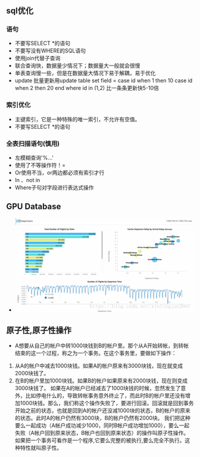 #
## sql优化
### 语句
- 不要写SELECT *的语句
- 不要写没有WHERE的SQL语句
- 使用join代替子查询
- 联合查询快，数据量少情况下；数据量大一般就会很慢
- 单表查询慢一些，但是在数据量大情况下易于解耦，易于优化
- update 批量更新用update table set field = case id when 1 then 10 case id when 2 then 20 end where id in (1,2) 比一条条更新快5-10倍
### 索引优化
- 主键索引，它是一种特殊的唯一索引，不允许有空值。
- 不要写SELECT *的语句

### 全表扫描语句(慎用)
- 左模糊查询'%...'
- 使用了不等操作符！=
- Or使用不当，or两边都必须有索引才行
- In 、not in
- Where子句对字段进行表达式操作

## GPU Database
- ![avatar](https://raw.githubusercontent.com/mouse123/my-tips/master/image/gpu.gif)

## 原子性,原子性操作
- A想要从自己的帐户中转1000块钱到B的帐户里。那个从A开始转帐，到转帐结束的这一个过程，称之为一个事务。在这个事务里，要做如下操作：
 1. 从A的帐户中减去1000块钱。如果A的帐户原来有3000块钱，现在就变成2000块钱了。
 2. 在B的帐户里加1000块钱。如果B的帐户如果原来有2000块钱，现在则变成3000块钱了。
如果在A的帐户已经减去了1000块钱的时候，忽然发生了意外，比如停电什么的，导致转帐事务意外终止了，而此时B的帐户里还没有增加1000块钱。那么，我们称这个操作失败了，要进行回滚。回滚就是回到事务开始之前的状态，也就是回到A的帐户还没减1000块的状态，B的帐户的原来的状态。此时A的帐户仍然有3000块，B的帐户仍然有2000块。
我们把这种要么一起成功（A帐户成功减少1000，同时B帐户成功增加1000），要么一起失败（A帐户回到原来状态，B帐户也回到原来状态）的操作叫原子性操作。
如果把一个事务可看作是一个程序,它要么完整的被执行,要么完全不执行。这种特性就叫原子性。
